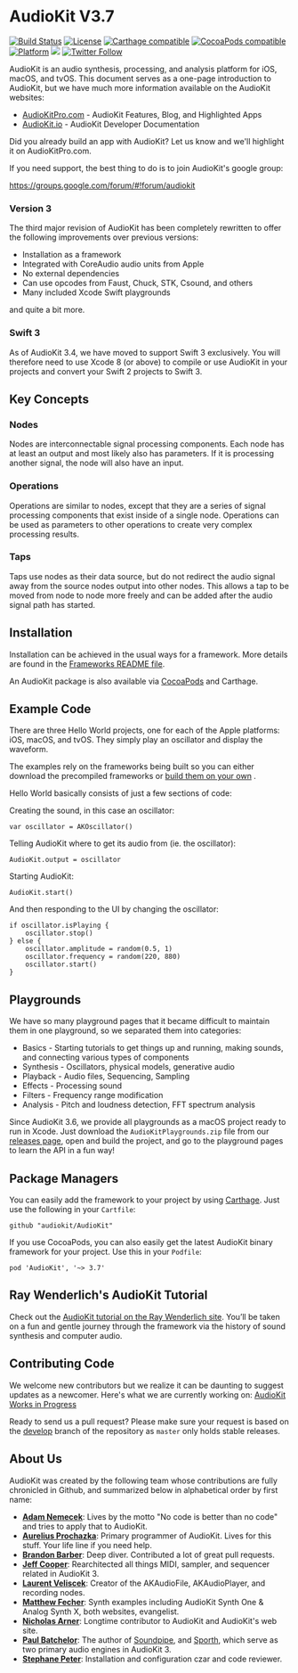 AudioKit V3.7
===

[![Build Status](https://travis-ci.org/AudioKit/AudioKit.svg)](https://travis-ci.org/AudioKit/AudioKit)
[![License](https://img.shields.io/cocoapods/l/AudioKit.svg?style=flat)](https://github.com/AudioKit/AudioKit/blob/master/LICENSE)
[![Carthage compatible](https://img.shields.io/badge/Carthage-compatible-4BC51D.svg?style=flat)](https://github.com/Carthage/Carthage)
[![CocoaPods compatible](https://img.shields.io/cocoapods/v/AudioKit.svg?style=flat)](https://cocoapods.org/pods/AudioKit)
[![Platform](https://img.shields.io/cocoapods/p/AudioKit.svg?style=flat)](http://cocoadocs.org/docsets/AudioKit)
<img src="https://img.shields.io/badge/%20in-swift%203.0-orange.svg">
[![Twitter Follow](https://img.shields.io/twitter/follow/AudioKitMan.svg?style=social)](http://twitter.com/AudioKitMan)

AudioKit is an audio synthesis, processing, and analysis platform for iOS, macOS, and tvOS. This document serves as a one-page introduction to AudioKit, but we have much more information available on the AudioKit websites:

* [AudioKitPro.com](http://audiokitpro.com/) - AudioKit Features, Blog, and Highlighted Apps
* [AudioKit.io](http://audiokit.io/) - AudioKit Developer Documentation

Did you already build an app with AudioKit?  Let us know and we'll highlight it on AudioKitPro.com.

If you need support, the best thing to do is to join AudioKit's google group:

https://groups.google.com/forum/#!forum/audiokit

### Version 3
The third major revision of AudioKit has been completely rewritten to offer the following improvements over previous versions:

* Installation as a framework
* Integrated with CoreAudio audio units from Apple
* No external dependencies
* Can use opcodes from Faust, Chuck, STK, Csound, and others
* Many included Xcode Swift playgrounds

and quite a bit more.

### Swift 3

As of AudioKit 3.4, we have moved to support Swift 3 exclusively. You will therefore need to use Xcode 8 (or above) to compile or use AudioKit in your projects and convert your Swift 2 projects to Swift 3.

## Key Concepts

### Nodes
Nodes are interconnectable signal processing components.  Each node has at least an output and most likely also has parameters.  If it is processing another signal, the node will also have an input.

### Operations
Operations are similar to nodes, except that they are a series of signal processing components that exist inside of a single node.  Operations can be used as parameters to other operations to create very complex processing results.

### Taps
Taps use nodes as their data source, but do not redirect the audio signal away from the source nodes output into other nodes.   This allows a tap to be moved from node to node more freely and can be added after the audio signal path has started.

## Installation

Installation can be achieved in the usual ways for a framework. More details are found in the [Frameworks README file](https://github.com/audiokit/AudioKit/blob/master/Frameworks/README.md).

An AudioKit package is also available via [CocoaPods](https://cocoapods.org/pods/AudioKit) and Carthage.

## Example Code
There are three Hello World projects, one for each of the Apple platforms: iOS, macOS, and tvOS. They simply play an oscillator and display the waveform.

The examples rely on the frameworks being built so you can either download the precompiled frameworks or [build them on your own](https://github.com/audiokit/AudioKit/blob/master/Frameworks/README.md)    .

Hello World basically consists of just a few sections of code:

Creating the sound, in this case an oscillator:

```
var oscillator = AKOscillator()
```
Telling AudioKit where to get its audio from (ie. the oscillator):

```
AudioKit.output = oscillator
```
Starting AudioKit:

```
AudioKit.start()
```
And then responding to the UI by changing the oscillator:

```
if oscillator.isPlaying {
    oscillator.stop()
} else {
    oscillator.amplitude = random(0.5, 1)
    oscillator.frequency = random(220, 880)
    oscillator.start()
}
```
## Playgrounds

We have so many playground pages that it became difficult to maintain them in one playground, so we separated them into categories:

* Basics - Starting tutorials to get things up and running, making sounds, and connecting various types of components
* Synthesis - Oscillators, physical models, generative audio
* Playback - Audio files, Sequencing, Sampling
* Effects - Processing sound
* Filters - Frequency range modification
* Analysis - Pitch and loudness detection, FFT spectrum analysis

Since AudioKit 3.6, we provide all playgrounds as a macOS project ready to run in Xcode. Just download the `AudioKitPlaygrounds.zip` file from our [releases page](https://github.com/audiokit/AudioKit/releases), open and build the project, and go to the playground pages to learn the API in a fun way!

## Package Managers

You can easily add the framework to your project by using [Carthage](https://github.com/Carthage/Carthage). Just use the following in your `Cartfile`:

```
github "audiokit/AudioKit"
```

If you use CocoaPods, you can also easily get the latest AudioKit binary framework for your project. Use this in your `Podfile`:

```
pod 'AudioKit', '~> 3.7'
```

## Ray Wenderlich's AudioKit Tutorial

Check out the [AudioKit tutorial on the Ray Wenderlich site](https://www.raywenderlich.com/145770/audiokit-tutorial-getting-started). You’ll be taken on a fun and gentle journey through the framework via the history of sound synthesis and computer audio.

## Contributing Code

We welcome new contributors but we realize it can be daunting to suggest updates as a newcomer.  Here's what we are currently working on:  [AudioKit Works in Progress](https://github.com/audiokit/AudioKit/projects)

Ready to send us a pull request? Please make sure your request is based on the [develop](https://github.com/audiokit/AudioKit/tree/develop) branch of the repository as `master` only holds stable releases.


## About Us

AudioKit was created by the following team whose contributions are fully chronicled in Github, and summarized below in alphabetical order by first name:

* **[Adam Nemecek](https://github.com/adamnemecek)**: Lives by the motto "No code is better than no code" and tries to apply that to AudioKit.
* **[Aurelius Prochazka](https://github.com/aure)**: Primary programmer of AudioKit. Lives for this stuff. Your life line if you need help.
* **[Brandon Barber](https://github.com/roecrew/)**: Deep diver.  Contributed a lot of great pull requests.
* **[Jeff Cooper](https://github.com/eljeff)**: Rearchitected all things MIDI, sampler, and sequencer related in AudioKit 3.
* **[Laurent Veliscek](https://github.com/laurentVeliscek/)**: Creator of the AKAudioFile, AKAudioPlayer, and recording nodes.
* **[Matthew Fecher](https://github.com/swiftcodex)**:  Synth examples including AudioKit Synth One & Analog Synth X, both websites, evangelist.
* **[Nicholas Arner](https://github.com/narner)**: Longtime contributor to AudioKit and AudioKit's web site.
* **[Paul Batchelor](https://github.com/PaulBatchelor)**: The author of [Soundpipe](https://github.com/paulbatchelor/soundpipe), and [Sporth](https://github.com/paulbatchelor/sporth), which serve as two primary audio engines in AudioKit 3.
* **[Stephane Peter](https://github.com/megastep)**: Installation and configuration czar and code reviewer.

